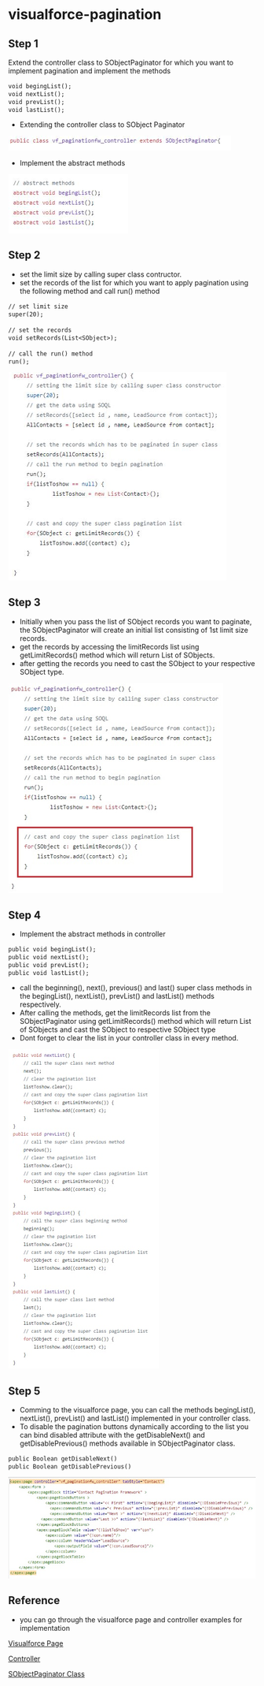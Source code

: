 # visualforce-pagination

## Step 1

Extend the controller class to SObjectPaginator for which you want to implement pagination and implement the methods

```
void begingList();
void nextList();
void prevList();
void lastList();
```
* Extending the controller class to SObject Paginator 

![Image 1](https://github.com/sharathkmr/visualforce-pagination/blob/master/screenshots/image_1.JPG?raw=true)

* Implement the abstract methods

![Image 2](https://github.com/sharathkmr/visualforce-pagination/blob/master/screenshots/image_2.JPG?raw=true)

## Step 2

* set the limit size by calling super class contructor.
* set the records of the list for which you want to apply pagination using the following method and call run() method

```
// set limit size
super(20);

// set the records
void setRecords(List<SObject>);

// call the run() method
run();
```

![Image 3](https://github.com/sharathkmr/visualforce-pagination/blob/master/screenshots/image_3.JPG?raw=true)

## Step 3

* Initially when you pass the list of SObject records you want to paginate, the SObjectPaginator will create an initial list consisting of 1st limit size records.
* get the records by accessing the limitRecords list using getLimitRecords() method which will return List of SObjects.
* after getting the records you need to cast the SObject to your respective SObject type.

![Image 4](https://github.com/sharathkmr/visualforce-pagination/blob/master/screenshots/image_4.jpg?raw=true)

## Step 4

* Implement the abstract methods in controller

```
public void begingList();
public void nextList();
public void prevList();
public void lastList();
```

* call the beginning(), next(), previous() and last() super class methods in the begingList(), nextList(), prevList() and lastList() methods respectively.
* After calling the methods, get the limitRecords list from the SObjectPaginator using getLimitRecords() method which will return List of SObjects and cast the SObject to respective SObject type
* Dont forget to clear the list in your controller class in every method.

![Image 5](https://github.com/sharathkmr/visualforce-pagination/blob/master/screenshots/image_5.jpg?raw=true)

## Step 5

* Comming to the visualforce page, you can call the methods begingList(), nextList(), prevList() and lastList() implemented in your controller class.
* To disable the pagination buttons dynamically according to the list you can bind disabled attribute with the getDisableNext() and getDisablePrevious() methods available in SObjectPaginator class.

```
public Boolean getDisableNext()
public Boolean getDisablePrevious()
```

![Image 6](https://github.com/sharathkmr/visualforce-pagination/blob/master/screenshots/image_6.jpg?raw=true)


## Reference

* you can go through the visualforce page and controller examples for implementation

[Visualforce Page](https://github.com/sharathkmr/visualforce-pagination/blob/master/src/pages/pagination_example.page)

[Controller](https://github.com/sharathkmr/visualforce-pagination/blob/master/src/classes/vf_paginationfw_controller.cls)

[SObjectPaginator Class](https://github.com/sharathkmr/visualforce-pagination/blob/master/src/classes/SObjectPaginator.cls)

